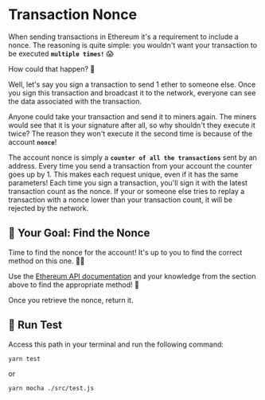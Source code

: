 # Transaction Nonce

When sending transactions in Ethereum it's a requirement to include a nonce. The reasoning is quite simple: you wouldn't want your transaction to be executed **`multiple times!`** 😱

How could that happen? 🤔

Well, let's say you sign a transaction to send 1 ether to someone else. Once you sign this transaction and broadcast it to the network, everyone can see the data associated with the transaction.

Anyone could take your transaction and send it to miners again. The miners would see that it is your signature after all, so why shouldn't they execute it twice? The reason they won't execute it the second time is because of the account **`nonce`**!

The account nonce is simply a **`counter of all the transactions`** sent by an address. Every time you send a transaction from your account the counter goes up by 1. This makes each request unique, even if it has the same parameters! Each time you sign a transaction, you'll sign it with the latest transaction count as the nonce. If your or someone else tries to replay a transaction with a nonce lower than your transaction count, it will be rejected by the network.

## 🏁 Your Goal: Find the Nonce

Time to find the nonce for the account! It's up to you to find the correct method on this one. 🧐📖

Use the [Ethereum API documentation](https://docs.alchemy.com/reference/ethereum-api-endpoints) and your knowledge from the section above to find the appropriate method! 🧠

Once you retrieve the nonce, return it.

## 🧪 Run Test

Access this path in your terminal and run the following command:

```bash
yarn test
```

or

```bash
yarn mocha ./src/test.js
```
